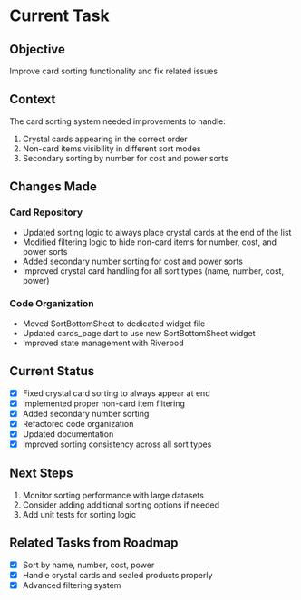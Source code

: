 # Current Task

## Objective

Improve card sorting functionality and fix related issues

## Context

The card sorting system needed improvements to handle:

1. Crystal cards appearing in the correct order
2. Non-card items visibility in different sort modes
3. Secondary sorting by number for cost and power sorts

## Changes Made

### Card Repository

- Updated sorting logic to always place crystal cards at the end of the list
- Modified filtering logic to hide non-card items for number, cost, and power sorts
- Added secondary number sorting for cost and power sorts
- Improved crystal card handling for all sort types (name, number, cost, power)

### Code Organization

- Moved SortBottomSheet to dedicated widget file
- Updated cards_page.dart to use new SortBottomSheet widget
- Improved state management with Riverpod

## Current Status

- [x] Fixed crystal card sorting to always appear at end
- [x] Implemented proper non-card item filtering
- [x] Added secondary number sorting
- [x] Refactored code organization
- [x] Updated documentation
- [x] Improved sorting consistency across all sort types

## Next Steps

1. Monitor sorting performance with large datasets
2. Consider adding additional sorting options if needed
3. Add unit tests for sorting logic

## Related Tasks from Roadmap

- [x] Sort by name, number, cost, power
- [x] Handle crystal cards and sealed products properly
- [x] Advanced filtering system
